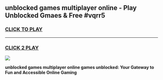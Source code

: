 
## unblocked games multiplayer online - Play Unblocked Gmaes & Free #vqrr5
<h3>
<a href="https://news.freeplayer.one?title=unblocked_games_multiplayer_online&ref=03M">CLICK TO PLAY</a></h3>
<hr>

<h3>
<a href="https://news.freeplayer.one?title=unblocked_games_multiplayer_online&ref=03M">CLICK 2 PLAY</a>
  
</h3>

<a href="https://news.freeplayer.one?title=unblocked_games_multiplayer_online&ref=03M"><img src="https://clearcache.store/games.png"></a>


**unblocked games multiplayer online games unblocked: Your Gateway to Fun and Accessible Online Gaming**
